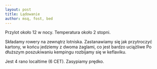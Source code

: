 ```yaml
---
layout: post
title: Lądowanie
author: msq, fost, bed
---
```

Przylot około 12 w nocy. Temperatura około 2 stopni.
 
Składamy rowery na zewnątrz lotniska. Zastanawiamy się jak przytroczyć kartony, w końcu jedziemy z dwoma żaglami, co jest bardzo uciążliwe Po dłuższym poszukiwaniu kempingu rozbijamy się w keflaviku. 

Jest 4 rano localtime (6 CET). Zasypiamy prędko. 

